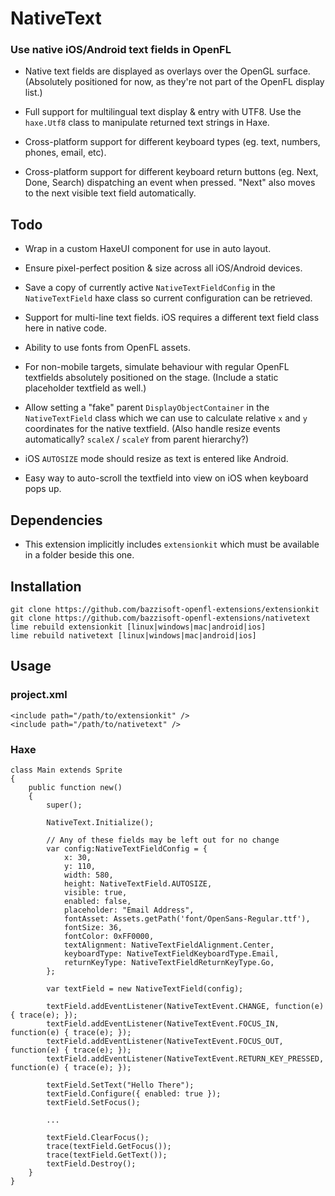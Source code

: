 NativeText
=============

### Use native iOS/Android text fields in OpenFL

- Native text fields are displayed as overlays over the OpenGL surface. (Absolutely positioned for now, as they're not part of the OpenFL display list.)

- Full support for multilingual text display & entry with UTF8. Use the `haxe.Utf8` class to manipulate returned text strings in Haxe.

- Cross-platform support for different keyboard types (eg. text, numbers, phones, email, etc).

- Cross-platform support for different keyboard return buttons (eg. Next, Done, Search) dispatching an event when pressed. "Next" also moves to the next visible text field automatically. 


Todo
----
- Wrap in a custom HaxeUI component for use in auto layout.

- Ensure pixel-perfect position & size across all iOS/Android devices.

- Save a copy of currently active `NativeTextFieldConfig` in the `NativeTextField` haxe class so current configuration can be retrieved.

- Support for multi-line text fields. iOS requires a different text field class here in native code. 

- Ability to use fonts from OpenFL assets.

- For non-mobile targets, simulate behaviour with regular OpenFL textfields absolutely positioned on the stage. (Include a static placeholder textfield as well.)

- Allow setting a "fake" parent `DisplayObjectContainer` in the `NativeTextField` class which we can use to calculate relative `x` and `y` coordinates for the native textfield. (Also handle resize events automatically?  `scaleX` / `scaleY` from parent hierarchy?)

- iOS `AUTOSIZE` mode should resize as text is entered like Android.

- Easy way to auto-scroll the textfield into view on iOS when keyboard pops up.


Dependencies
------------

- This extension implicitly includes `extensionkit` which must be available in a folder
  beside this one.


Installation
------------

    git clone https://github.com/bazzisoft-openfl-extensions/extensionkit
    git clone https://github.com/bazzisoft-openfl-extensions/nativetext
    lime rebuild extensionkit [linux|windows|mac|android|ios]
    lime rebuild nativetext [linux|windows|mac|android|ios]


Usage
-----

### project.xml

    <include path="/path/to/extensionkit" />
    <include path="/path/to/nativetext" />


### Haxe

    class Main extends Sprite
    {
    	public function new()
        {
    		super();

            NativeText.Initialize();

			// Any of these fields may be left out for no change
			var config:NativeTextFieldConfig = {
				x: 30,
				y: 110,
				width: 580,
				height: NativeTextField.AUTOSIZE,
				visible: true,
				enabled: false,
				placeholder: "Email Address",
				fontAsset: Assets.getPath('font/OpenSans-Regular.ttf'),
				fontSize: 36,
				fontColor: 0xFF0000,
				textAlignment: NativeTextFieldAlignment.Center,
				keyboardType: NativeTextFieldKeyboardType.Email,
				returnKeyType: NativeTextFieldReturnKeyType.Go,
			};
	
            var textField = new NativeTextField(config);

            textField.addEventListener(NativeTextEvent.CHANGE, function(e) { trace(e); });
			textField.addEventListener(NativeTextEvent.FOCUS_IN, function(e) { trace(e); });
			textField.addEventListener(NativeTextEvent.FOCUS_OUT, function(e) { trace(e); });
			textField.addEventListener(NativeTextEvent.RETURN_KEY_PRESSED, function(e) { trace(e); });

			textField.SetText("Hello There");
			textField.Configure({ enabled: true });
			textField.SetFocus();

			...
			
			textField.ClearFocus();
			trace(textField.GetFocus());
			trace(textField.GetText());
			textField.Destroy();
        }
    }
